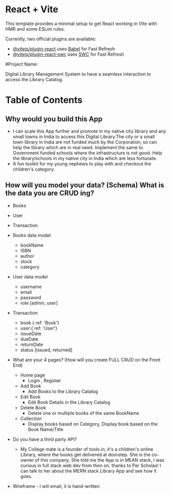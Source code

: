 # React + Vite

This template provides a minimal setup to get React working in Vite with HMR and some ESLint rules.

Currently, two official plugins are available:

- [@vitejs/plugin-react](https://github.com/vitejs/vite-plugin-react/blob/main/packages/plugin-react/README.md) uses [Babel](https://babeljs.io/) for Fast Refresh
- [@vitejs/plugin-react-swc](https://github.com/vitejs/vite-plugin-react-swc) uses [SWC](https://swc.rs/) for Fast Refresh


#Project Name:

Digital Library Management System to have a seamless interaction to access the Library Catalog.

# Table of Contents

## Why would you build this App
+ I can scale this App further and promote in my native city library and any small towns in India to access this Digital Library.The city or a small town library in India are not funded much by the Corporation, so can help the library which are in real need. Implement the same to Government funded schools where the infrastructure is not good. Help the library/schools in my native city in India which are less fortunate.
+ A fun toolkit for my young nephews to play with and checkout the children's category. 

## How will you model your data? (Schema) What is the data you are CRUD ing?
+ Books
+ User
+ Transaction

+ Books data model
  + bookName
  + ISBN
  + author
  + stock
  + category
   
+ User data model
  + username
  + email
  + password
  + role [admin, user]
 
+ Transaction
   + book { ref: 'Book'}
   + user:{ ref: 'User'}
   + issueDate
   + dueDate
   + returnDate
   + status [issued, returned]
 
+ What are your 4 pages? (How will you create FULL CRUD on the Front End)
   + Home page
      + Login , Register
   + Add Book
      + Add Books to the Library Catalog
   + Edit Book
      + Edit Book Details in the Library Catalog
   + Delete Book
      + Delete one or multiple books of the same BookName
   + Collection
      + Display books based on Category, Display book based on the Book Name/Title
 
 + Do you have a third party API?
      + My College mate is a founder of toolo.in, it's a children's online Library, where the books get delivered at doorstep. She is the co-owner of this company. She told me the App is in MEAN stack, I was curious in full stack web dev from then on, thanks to Per Scholas! I can talk to her about the MERN stack Library App and see how it goes.


+ Wireframe - I will email, it is hand-written

  


